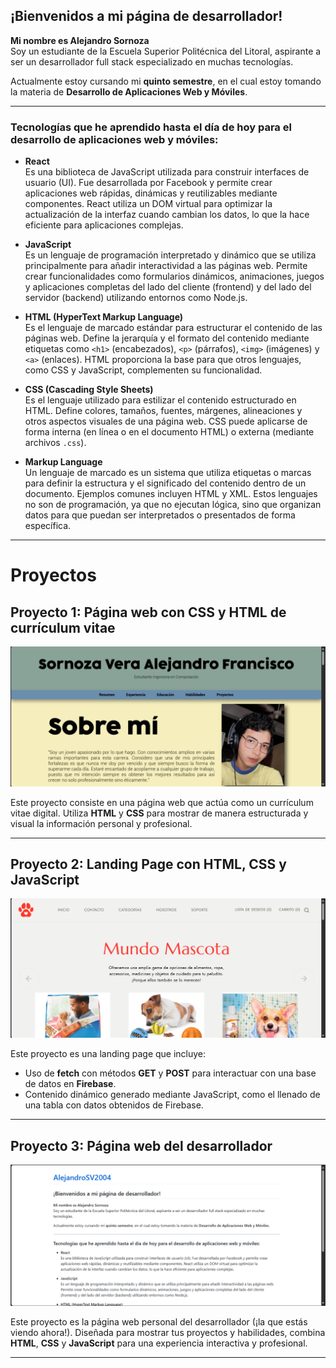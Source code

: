 ## ¡Bienvenidos a mi página de desarrollador!

**Mi nombre es Alejandro Sornoza**  
Soy un estudiante de la Escuela Superior Politécnica del Litoral, aspirante a ser un desarrollador full stack especializado en muchas tecnologías.

Actualmente estoy cursando mi **quinto semestre**, en el cual estoy tomando la materia de **Desarrollo de Aplicaciones Web y Móviles**.

---

### Tecnologías que he aprendido hasta el día de hoy para el desarrollo de aplicaciones web y móviles:

- **React**  
  Es una biblioteca de JavaScript utilizada para construir interfaces de usuario (UI). Fue desarrollada por Facebook y permite crear aplicaciones web rápidas, dinámicas y reutilizables mediante componentes. React utiliza un DOM virtual para optimizar la actualización de la interfaz cuando cambian los datos, lo que la hace eficiente para aplicaciones complejas.

- **JavaScript**  
  Es un lenguaje de programación interpretado y dinámico que se utiliza principalmente para añadir interactividad a las páginas web. Permite crear funcionalidades como formularios dinámicos, animaciones, juegos y aplicaciones completas del lado del cliente (frontend) y del lado del servidor (backend) utilizando entornos como Node.js.

- **HTML (HyperText Markup Language)**  
  Es el lenguaje de marcado estándar para estructurar el contenido de las páginas web. Define la jerarquía y el formato del contenido mediante etiquetas como `<h1>` (encabezados), `<p>` (párrafos), `<img>` (imágenes) y `<a>` (enlaces). HTML proporciona la base para que otros lenguajes, como CSS y JavaScript, complementen su funcionalidad.

- **CSS (Cascading Style Sheets)**  
  Es el lenguaje utilizado para estilizar el contenido estructurado en HTML. Define colores, tamaños, fuentes, márgenes, alineaciones y otros aspectos visuales de una página web. CSS puede aplicarse de forma interna (en línea o en el documento HTML) o externa (mediante archivos `.css`).

- **Markup Language**  
  Un lenguaje de marcado es un sistema que utiliza etiquetas o marcas para definir la estructura y el significado del contenido dentro de un documento. Ejemplos comunes incluyen HTML y XML. Estos lenguajes no son de programación, ya que no ejecutan lógica, sino que organizan datos para que puedan ser interpretados o presentados de forma específica.

---
# Proyectos

## Proyecto 1: Página web con CSS y HTML de currículum vitae
![Imagen del Proyecto 1](/img/curriculum.png)

Este proyecto consiste en una página web que actúa como un currículum vitae digital. Utiliza **HTML** y **CSS** para mostrar de manera estructurada y visual la información personal y profesional.

---

## Proyecto 2: Landing Page con HTML, CSS y JavaScript
![Imagen del Proyecto 2](/img/landing.png)

Este proyecto es una landing page que incluye:
- Uso de **fetch** con métodos **GET** y **POST** para interactuar con una base de datos en **Firebase**.
- Contenido dinámico generado mediante JavaScript, como el llenado de una tabla con datos obtenidos de Firebase.

---

## Proyecto 3: Página web del desarrollador
![Imagen del Proyecto 3](/img/desarrollador.png)

Este proyecto es la página web personal del desarrollador (¡la que estás viendo ahora!). Diseñada para mostrar tus proyectos y habilidades, combina **HTML**, **CSS** y **JavaScript** para una experiencia interactiva y profesional.

---
